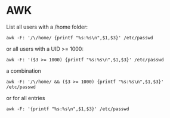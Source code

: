 # AWK

List all users with a /home folder:

`awk -F: '/\/home/ {printf "%s:%s\n",$1,$3}' /etc/passwd`

or all users with a UID >= 1000:

`awk -F: '($3 >= 1000) {printf "%s:%s\n",$1,$3}' /etc/passwd`

a combination

`awk -F: '/\/home/ && ($3 >= 1000) {printf "%s:%s\n",$1,$3}' /etc/passwd`

or for all entries

`awk -F: '{printf "%s:%s\n",$1,$3}' /etc/passwd`